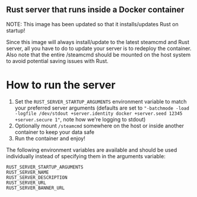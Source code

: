 ## Rust server that runs inside a Docker container

NOTE: This image has been updated so that it installs/updates Rust on startup!

Since this image will always install/update to the latest steamcmd and Rust server, all you have to do to update your server is to redeploy the container.
Also note that the entire /steamcmd should be mounted on the host system to avoid potential saving issues with Rust.

# How to run the server
1. Set the ```RUST_SERVER_STARTUP_ARGUMENTS``` environment variable to match your preferred server arguments (defaults are set to ```"-batchmode -load -logfile /dev/stdout +server.identity docker +server.seed 12345 +server.secure 1"```, note how we're logging to stdout)
2. Optionally mount ```/steamcmd``` somewhere on the host or inside another container to keep your data safe
3. Run the container and enjoy!

The following environment variables are available and should be used individually instead of specifying them in the arguments variable:
```
RUST_SERVER_STARTUP_ARGUMENTS
RUST_SERVER_NAME
RUST_SERVER_DESCRIPTION
RUST_SERVER_URL
RUST_SERVER_BANNER_URL
```
